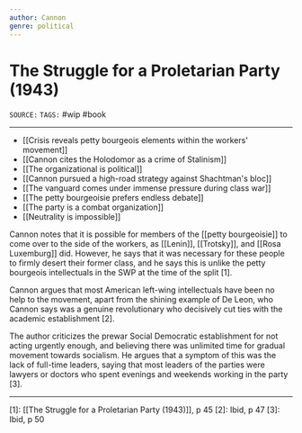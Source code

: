 ```yaml
---
author: Cannon
genre: political
---
```

# The Struggle for a Proletarian Party (1943)
`SOURCE:` 
`TAGS:` #wip #book 

---
- [[Crisis reveals petty bourgeois elements within the workers' movement]]
- [[Cannon cites the Holodomor as a crime of Stalinism]]
- [[The organizational is political]]
- [[Cannon pursued a high-road strategy against Shachtman's bloc]]
- [[The vanguard comes under immense pressure during class war]]
- [[The petty bourgeoisie prefers endless debate]]
- [[The party is a combat organization]]
- [[Neutrality is impossible]]

Cannon notes that it is possible for members of the [[petty bourgeoisie]] to come over to the side of the workers, as [[Lenin]], [[Trotsky]], and [[Rosa Luxemburg]] did. However, he says that it was necessary for these people to firmly desert their former class, and he says this is unlike the petty bourgeois intellectuals in the SWP at the time of the split [1]. 

Cannon argues that most American left-wing intellectuals have been no help to the movement, apart from the shining example of De Leon, who Cannon says was a genuine revolutionary who decisively cut ties with the academic establishment [2]. 

The author criticizes the prewar Social Democratic establishment for not acting urgently enough, and believing there was unlimited time for gradual movement towards socialism. He argues that a symptom of this was the lack of full-time leaders, saying that most leaders of the parties were lawyers or doctors who spent evenings and weekends working in the party [3]. 

---
[1]: [[The Struggle for a Proletarian Party (1943)]], p 45
[2]: Ibid, p 47
[3]: Ibid, p 50